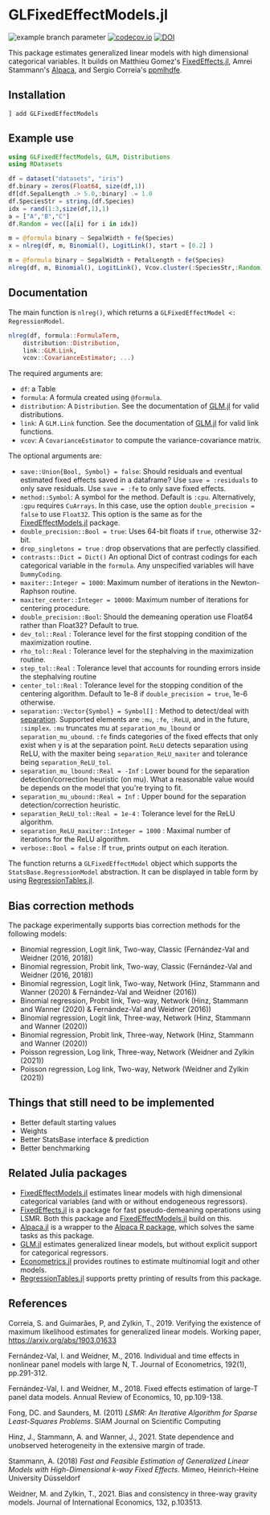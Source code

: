# GLFixedEffectModels.jl

<!--![Lifecycle](https://img.shields.io/badge/lifecycle-experimental-orange.svg)
![Lifecycle](https://img.shields.io/badge/lifecycle-maturing-blue.svg)
![Lifecycle](https://img.shields.io/badge/lifecycle-stable-green.svg)
![Lifecycle](https://img.shields.io/badge/lifecycle-retired-orange.svg)
![Lifecycle](https://img.shields.io/badge/lifecycle-archived-red.svg)
![Lifecycle](https://img.shields.io/badge/lifecycle-dormant-blue.svg) -->
![example branch parameter](https://github.com/jmboehm/GLFixedEffectModels.jl/actions/workflows/ci.yml/badge.svg?branch=master) [![codecov.io](http://codecov.io/github/jmboehm/GLFixedEffectModels.jl/coverage.svg?branch=master)](http://codecov.io/github/jmboehm/GLFixedEffectModels.jl?branch=master) [![DOI](https://zenodo.org/badge/164128032.svg)](https://zenodo.org/badge/latestdoi/164128032)

This package estimates generalized linear models with high dimensional categorical variables. It builds on Matthieu Gomez's [FixedEffects.jl](https://github.com/FixedEffects/FixedEffects.jl), Amrei Stammann's [Alpaca](https://github.com/amrei-stammann/alpaca), and Sergio Correia's [ppmlhdfe](https://github.com/sergiocorreia/ppmlhdfe).

## Installation

```
] add GLFixedEffectModels
```

## Example use

```julia
using GLFixedEffectModels, GLM, Distributions
using RDatasets

df = dataset("datasets", "iris")
df.binary = zeros(Float64, size(df,1))
df[df.SepalLength .> 5.0,:binary] .= 1.0
df.SpeciesStr = string.(df.Species)
idx = rand(1:3,size(df,1),1)
a = ["A","B","C"]
df.Random = vec([a[i] for i in idx])

m = @formula binary ~ SepalWidth + fe(Species)
x = nlreg(df, m, Binomial(), LogitLink(), start = [0.2] )

m = @formula binary ~ SepalWidth + PetalLength + fe(Species)
nlreg(df, m, Binomial(), LogitLink(), Vcov.cluster(:SpeciesStr,:Random) , start = [0.2, 0.2] )
```

## Documentation

The main function is `nlreg()`, which returns a `GLFixedEffectModel <: RegressionModel`.
```julia
nlreg(df, formula::FormulaTerm,
    distribution::Distribution,
    link::GLM.Link,
    vcov::CovarianceEstimator; ...)
```
The required arguments are:
* `df`: a Table
* `formula`: A formula created using `@formula`.
* `distribution`: A `Distribution`. See the documentation of [GLM.jl](https://juliastats.org/GLM.jl/stable/manual/#Fitting-GLM-models-1) for valid distributions.
* `link`: A `GLM.Link` function. See the documentation of [GLM.jl](https://juliastats.org/GLM.jl/stable/manual/#Fitting-GLM-models-1) for valid link functions.
* `vcov`: A `CovarianceEstimator` to compute the variance-covariance matrix.

The optional arguments are:
* `save::Union{Bool, Symbol} = false`: Should residuals and eventual estimated fixed effects saved in a dataframe? Use `save = :residuals` to only save residuals. Use `save = :fe` to only save fixed effects.
* `method::Symbol`: A symbol for the method. Default is `:cpu`. Alternatively, `:gpu` requires `CuArrays`. In this case, use the option `double_precision = false` to use `Float32`. This option is the same as for the [FixedEffectModels.jl](https://github.com/FixedEffects/FixedEffectModels.jl) package.
* `double_precision::Bool = true`: Uses 64-bit floats if `true`, otherwise 32-bit.
* `drop_singletons = true` : drop observations that are perfectly classified.
* `contrasts::Dict = Dict()` An optional Dict of contrast codings for each categorical variable in the `formula`.  Any unspecified variables will have `DummyCoding`.
* `maxiter::Integer = 1000`: Maximum number of iterations in the Newton-Raphson routine.
* `maxiter_center::Integer = 10000`: Maximum number of iterations for centering procedure.
* `double_precision::Bool`: Should the demeaning operation use Float64 rather than Float32? Default to true.
* `dev_tol::Real` : Tolerance level for the first stopping condition of the maximization routine.
* `rho_tol::Real` : Tolerance level for the stephalving in the maximization routine.
* `step_tol::Real` : Tolerance level that accounts for rounding errors inside the stephalving routine
* `center_tol::Real` : Tolerance level for the stopping condition of the centering algorithm. Default to 1e-8 if `double_precision = true`, 1e-6 otherwise.
* `separation::Vector{Symbol} = Symbol[]` : Method to detect/deal with [separation](https://github.com/sergiocorreia/ppmlhdfe/blob/master/guides/separation_primer.md). Supported elements are `:mu`, `:fe`, `:ReLU`, and in the future, `:simplex`. `:mu` truncates mu at `separation_mu_lbound` or `separation_mu_ubound`. `:fe` finds categories of the fixed effects that only exist when y is at the separation point. `ReLU` detects separation using ReLU, with the maxiter being `separation_ReLU_maxiter` and tolerance being `separation_ReLU_tol`.
* `separation_mu_lbound::Real = -Inf` : Lower bound for the separation detection/correction heuristic (on mu). What a reasonable value would be depends on the model that you're trying to fit.
* `separation_mu_ubound::Real = Inf` : Upper bound for the separation detection/correction heuristic.
* `separation_ReLU_tol::Real = 1e-4` : Tolerance level for the ReLU algorithm.
* `separation_ReLU_maxiter::Integer = 1000` : Maximal number of iterations for the ReLU algorithm.
* `verbose::Bool = false` : If `true`, prints output on each iteration.

The function returns a `GLFixedEffectModel` object which supports the `StatsBase.RegressionModel` abstraction. It can be displayed in table form by using [RegressionTables.jl](https://github.com/jmboehm/RegressionTables.jl).

## Bias correction methods

The package experimentally supports bias correction methods for the following models:
- Binomial regression, Logit link, Two-way, Classic (Fernández-Val and Weidner (2016, 2018))
- Binomial regression, Probit link, Two-way, Classic (Fernández-Val and Weidner (2016, 2018))
- Binomial regression, Logit link, Two-way, Network (Hinz, Stammann and Wanner (2020) & Fernández-Val and Weidner (2016))
- Binomial regression, Probit link, Two-way, Network (Hinz, Stammann and Wanner (2020) & Fernández-Val and Weidner (2016))
- Binomial regression, Logit link, Three-way, Network (Hinz, Stammann and Wanner (2020))
- Binomial regression, Probit link, Three-way, Network (Hinz, Stammann and Wanner (2020))
- Poisson regression, Log link, Three-way, Network (Weidner and Zylkin (2021))
- Poisson regression, Log link, Two-way, Network (Weidner and Zylkin (2021))

## Things that still need to be implemented

- Better default starting values
- Weights
- Better StatsBase interface & prediction
- Better benchmarking

## Related Julia packages

- [FixedEffectModels.jl](https://github.com/FixedEffects/FixedEffectModels.jl) estimates linear models with high dimensional categorical variables (and with or without endogeneous regressors).
- [FixedEffects.jl](https://github.com/FixedEffects/FixedEffects.jl) is a package for fast pseudo-demeaning operations using LSMR. Both this package and [FixedEffectModels.jl](https://github.com/FixedEffects/FixedEffectModels.jl) build on this.
- [Alpaca.jl](https://github.com/jmboehm/Alpaca.jl) is a wrapper to the [Alpaca R package](https://github.com/amrei-stammann/alpaca), which solves the same tasks as this package.
- [GLM.jl](https://github.com/JuliaStats/GLM.jl) estimates generalized linear models, but without explicit support for categorical regressors.
- [Econometrics.jl](https://github.com/Nosferican/Econometrics.jl) provides routines to estimate multinomial logit and other models.
- [RegressionTables.jl](https://github.com/jmboehm/RegressionTables.jl) supports pretty printing of results from this package.

## References

Correia, S. and Guimarães, P, and Zylkin, T., 2019. Verifying the existence of maximum likelihood estimates for generalized linear models. Working paper, https://arxiv.org/abs/1903.01633

Fernández-Val, I. and Weidner, M., 2016. Individual and time effects in nonlinear panel models with large N, T. Journal of Econometrics, 192(1), pp.291-312.

Fernández-Val, I. and Weidner, M., 2018. Fixed effects estimation of large-T panel data models. Annual Review of Economics, 10, pp.109-138.

Fong, DC. and Saunders, M. (2011) *LSMR: An Iterative Algorithm for Sparse Least-Squares Problems*.  SIAM Journal on Scientific Computing

Hinz, J., Stammann, A. and Wanner, J., 2021. State dependence and unobserved heterogeneity in the extensive margin of trade. 

Stammann, A. (2018) *Fast and Feasible Estimation of Generalized Linear Models with High-Dimensional k-way Fixed Effects*. Mimeo, Heinrich-Heine University Düsseldorf

Weidner, M. and Zylkin, T., 2021. Bias and consistency in three-way gravity models. Journal of International Economics, 132, p.103513.
